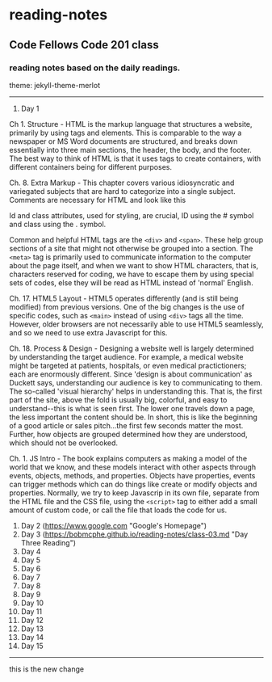 # reading-notes
## Code Fellows Code 201 class   
### reading notes based on the daily readings.  

theme: jekyll-theme-merlot  

---

1. Day 1

Ch 1. Structure - HTML is the markup language that structures a website, primarily by using tags and elements. This is comparable to the way a newspaper or MS Word documents are structured, and breaks down essentially into three main sections, the header, the body, and the footer. The best way to think of HTML is that it uses tags to create containers, with different containers being for different purposes. 

Ch. 8. Extra Markup - This chapter covers various idiosyncratic and variegated subjects that are hard to categorize into a single subject. Comments are necessary for HTML and look like this <!-- Comment -->

Id and class attributes, used for styling, are crucial, ID using the # symbol and class using the . symbol.

Common and helpful HTML tags are the `<div>` and `<span>`. These help group sections of a site that might not otherwise be grouped into a section. The `<meta>` tag is primarily used to communicate information to the computer about the page itself, and when we want to show HTML characters, that is, characters reserved for coding, we have to escape them by using special sets of codes, else they will be read as HTML instead of 'normal' English.

Ch. 17. HTML5 Layout - HTML5 operates differently (and is still being modified) from previous versions. One of the big changes is the use of specific codes, such as `<main>` instead of using `<div>` tags all the time. However, older browsers are not necessarily able to use HTML5 seamlessly, and so we need to use extra Javascript for this. 

Ch. 18. Process & Design - Designing a website well is largely determined by understanding the target audience. For example, a medical website might be targeted at patients, hospitals, or even medical practictioners; each are enormously different. Since 'design is about communication' as Duckett says, understanding our audience is key to communicating to them. The so-called 'visual hierarchy' helps in understanding this. That is, the first part of the site, above the fold is usually big, colorful, and easy to understand--this is what is seen first. The lower one travels down a page, the less important the content should be. In short, this is like the beginning of a good article or sales pitch...the first few seconds matter the most. Further, how objects are grouped determined how they are understood, which should not be overlooked.

Ch. 1. JS Intro - The book explains computers as making a model of the world that we know, and these models interact with other aspects through events, objects, methods, and properties. Objects have properties, events can trigger methods which can do things like create or modify objects and properties. Normally, we try to keep Javascrip in its own file, separate from the HTML file and the CSS file, using the `<script>` tag to either add a small amount of custom code, or call the file that loads the code for us. 

1. Day 2  (https://www.google.com "Google's Homepage")
1. Day 3 (https://bobmcphe.github.io/reading-notes/class-03.md "Day Three Reading")
1. Day 4 
1. Day 5 
1. Day 6
1. Day 7 
1. Day 8 
1. Day 9 
1. Day 10 
1. Day 11 
1. Day 12 
1. Day 13 
1. Day 14 
1. Day 15
---
this is the new change
